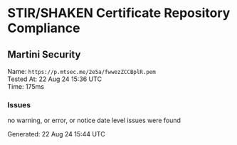 # STIR/SHAKEN Certificate Repository Compliance

## Martini Security

Name: `https://p.mtsec.me/2e5a/fwwezZCCBplR.pem`\
Tested At: 22 Aug 24 15:36 UTC\
Time: 175ms

### Issues

no warning, or error, or notice date level issues were found

Generated: 22 Aug 24 15:44 UTC